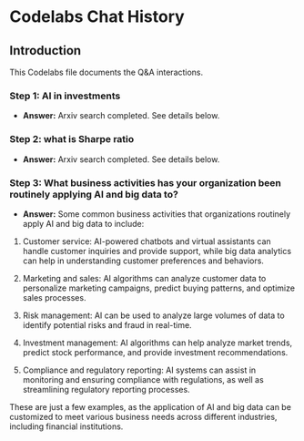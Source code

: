 # Codelabs Chat History

## Introduction
This Codelabs file documents the Q&A interactions.

### Step 1: AI in investments

- **Answer:** Arxiv search completed. See details below.

### Step 2: what is Sharpe ratio

- **Answer:** Arxiv search completed. See details below.

### Step 3:  What business activities has your organization been routinely applying AI and big data to?

- **Answer:** Some common business activities that organizations routinely apply AI and big data to include:

1. Customer service: AI-powered chatbots and virtual assistants can handle customer inquiries and provide support, while big data analytics can help in understanding customer preferences and behaviors.

2. Marketing and sales: AI algorithms can analyze customer data to personalize marketing campaigns, predict buying patterns, and optimize sales processes.

3. Risk management: AI can be used to analyze large volumes of data to identify potential risks and fraud in real-time.

4. Investment management: AI algorithms can help analyze market trends, predict stock performance, and provide investment recommendations.

5. Compliance and regulatory reporting: AI systems can assist in monitoring and ensuring compliance with regulations, as well as streamlining regulatory reporting processes.

These are just a few examples, as the application of AI and big data can be customized to meet various business needs across different industries, including financial institutions.

